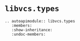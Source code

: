 # `libvcs.types`

```{eval-rst}
.. autoapimodule:: libvcs.types
   :members:
   :show-inheritance:
   :undoc-members:
```
